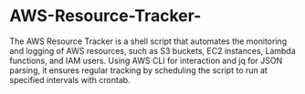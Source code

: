 # AWS-Resource-Tracker-
The AWS Resource Tracker is a shell script that automates the monitoring and logging of AWS resources, such as S3 buckets, EC2 instances, Lambda functions, and IAM users. Using AWS CLI for interaction and jq for JSON parsing, it ensures regular tracking by scheduling the script to run at specified intervals with crontab.
